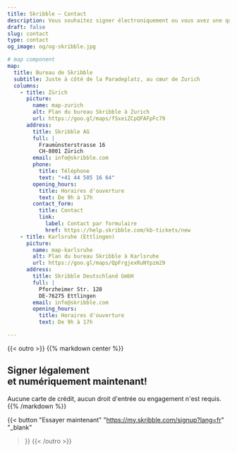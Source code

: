 ```yaml
---
title: Skribble – Contact
description: Vous souhaitez signer électroniquement ou vous avez une question ? N'hésitez pas à nous contacter par téléphone ou par e-mail.
draft: false
slug: contact
type: contact
og_image: og/og-skribble.jpg

# map component
map:
  title: Bureau de Skribble
  subtitle: Juste à côté de la Paradeplatz, au cœur de Zurich
  columns:
    - title: Zürich
      picture:
        name: map-zurich
        alt: Plan du bureau Skribble à Zurich
        url: https://goo.gl/maps/fSxeiZCpQFAFpFc79
      address:
        title: Skribble AG
        full: |
          Fraumünsterstrasse 16
          CH-8001 Zürich
        email: info@skribble.com
        phone: 
          title: Téléphone
          text: "+41 44 505 16 64"
        opening_hours:
          title: Horaires d'ouverture
          text: De 9h à 17h
        contact_form:
          title: Contact 
          link:
            label: Contact par formulaire
            href: https://help.skribble.com/kb-tickets/new
    - title: Karlsruhe (Ettlingen)
      picture:
        name: map-karlsruhe
        alt: Plan du bureau Skribble à Karlsruhe
        url: https://goo.gl/maps/QpFrgjexRuNYpzm29
      address:
        title: Skribble Deutschland GmbH
        full: |
          Pforzheimer Str. 128
          DE-76275 Ettlingen
        email: info@skribble.com
        opening_hours:
          title: Horaires d'ouverture
          text: De 9h à 17h

---
```


[//]: # (--------------------------------------------------------------------------------------------------------------)

{{< outro >}}
{{% markdown center %}}
## Signer légalement <br class="hide-for-mobile">et numériquement maintenant!
Aucune carte de crédit, aucun droit d'entrée
ou engagement n'est requis.
{{% /markdown %}}

{{< button
  "Essayer maintenant"
  "https://my.skribble.com/signup?lang=fr"
  "_blank"
>}}
{{< /outro >}}